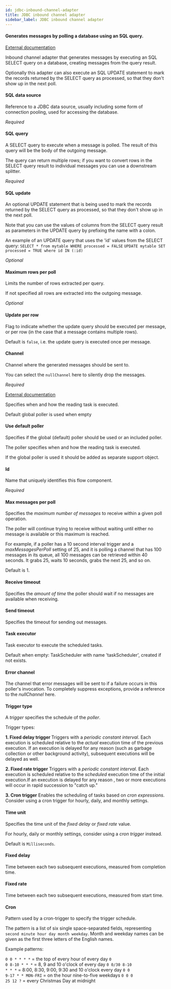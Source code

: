 ```yaml
---
id: jdbc-inbound-channel-adapter
title: JDBC inbound channel adapter
sidebar_label: JDBC inbound channel adapter
---
```

#### Generates messages by polling a database using an SQL query.
<a href="http://docs.spring.io/spring-integration/docs/2.2.x/reference/html/jdbc.html#jdbc-inbound-channel-adapter" target="_blank">External documentation</a>

Inbound channel adapter that generates messages by executing an SQL SELECT query on a database, creating messages from the query result.

Optionally this adapter can also execute an SQL UPDATE statement to mark the records returned by the SELECT query as processed, so that they don't show up in the next poll.

#### SQL data source
Reference to a JDBC data source, usually including some form of connection pooling, used for accessing the database.

<i>Required</i>

#### SQL query
A SELECT query to execute when a message is polled. The result of this query will be the body of the outgoing message.

The query can return multiple rows; if you want to convert rows in the SELECT query result to individual messages you can use a downstream splitter.

<i>Required</i>

#### SQL update
An optional UPDATE statement that is being used to mark the records returned by the SELECT query as processed, so that they don't show up in the next poll.

Note that you can use the values of columns from the SELECT query result as parameters in the UPDATE query by prefixing the name with a colon.

An example of an UPDATE query that uses the 'id' values from the SELECT query:
<code>SELECT * from mytable WHERE processed = FALSE</code>
<code>UPDATE mytable SET processed = TRUE where id IN (:id)</code>

<i>Optional</i>

#### Maximum rows per poll
Limits the number of rows extracted per query.

If not specified all rows are extracted into the outgoing message.

<i>Optional</i>

#### Update per row
Flag to indicate whether the update query should be executed per message, or per row (in the case that a message contains multiple rows).

Default is <code>false</code>, i.e. the update query is executed once per message.

#### Channel
Channel where the generated messages should be sent to.

You can select the <code>nullChannel</code> here to silently drop the messages.

<i>Required</i>


<a href="https://docs.spring.io/spring-integration/docs/4.3.x/reference/html/messaging-endpoints-chapter.html#endpoint-namespace" target="_blank">External documentation</a>

Specifies when and how the reading task is executed.

Default global poller is used when empty

#### Use default poller
Specifies if the global (default) poller should be used or an included poller.

The poller specifies when and how the reading task is executed.

If the global poller is used it should be added as separate support object.

#### Id
Name that uniquely identifies this flow component.

<i>Required</i>

#### Max messages per poll
Specifies the <i>maximum number of messages</i> to receive within a given poll operation. 

The poller will continue trying to receive without waiting until either no message is available or this maximum is reached.

For example, if a poller has a 10 second interval trigger and a <i>maxMessagesPerPoll</i> setting of 25, and it is polling a channel that has 100 messages in its queue, all 100 messages can be retrieved within 40 seconds. It grabs 25, waits 10 seconds, grabs the next 25, and so on. 

Default is 1.


#### Receive timeout
Specifies the <i>amount of time</i> the poller should wait if no messages are available when receiving.

#### Send timeout
Specifies the timeout for sending out messages.

#### Task executor
Task executor to execute the scheduled tasks. 

Default when empty: TaskScheduler with name 'taskScheduler', created if not exists.

#### Error channel
The channel that error messages will be sent to if a failure occurs in this poller's invocation. To completely suppress exceptions, provide a reference to the <i>nullChannel</i> here.

#### Trigger type
A <i>trigger</i> specifies the schedule of the <i>poller</i>.

Trigger types:

<b>1. Fixed delay trigger </b>
Triggers with a <i>periodic constant interval</i>. Each execution is scheduled relative to the <i>actual</i> execution time of the previous execution. If an execution is delayed for any reason (such as garbage collection or other background activity), subsequent executions will be delayed as well. 

<b>2. Fixed rate trigger</b>
Triggers with a <i>periodic constant interval</i>. Each execution is scheduled relative to the <i>scheduled</i> execution time of the initial execution.If an execution is delayed for any reason , two or more executions will occur in rapid succession to "catch up."

<b>3. Cron trigger</b>
Enables the scheduling of tasks based on <i>cron expressions</i>.  Consider using a cron trigger for hourly, daily, and monthly settings. 


#### Time unit
Specifies the time unit of the <i>fixed delay</i> or <i>fixed rate</i> value.

For hourly, daily or monthly settings, consider using a <i>cron trigger</i> instead.

Default is <code>Milliseconds</code>.

#### Fixed delay
Time between each two subsequent executions, measured from completion time.

#### Fixed rate
Time between each two subsequent executions, measured from start time.

#### Cron
Pattern used by a cron-trigger to specify the trigger schedule.

The pattern is a list of six single space-separated fields, representing <code>second minute hour day month weekday</code>. Month and weekday names can be given as the first three letters of the English names.

Example patterns:

<code>0 0 * * * *</code> = the top of every hour of every day
<code>0 0 8-10 * * *</code> = 8, 9 and 10 o'clock of every day
<code>0 0/30 8-10 * * *</code> = 8:00, 8:30, 9:00, 9:30 and 10 o'clock every day
<code>0 0 9-17 * * MON-FRI</code> = on the hour nine-to-five weekdays
<code>0 0 0 25 12 ?</code> = every Christmas Day at midnight

